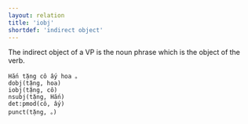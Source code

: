 ```yaml
---
layout: relation
title: 'iobj'
shortdef: 'indirect object'
---
```


The indirect object of a VP is the noun phrase which is the object of the verb.

<pre><code class="language-sdparse">Hắn tặng cô ấy hoa 。
dobj(tặng, hoa)
iobj(tặng, cô)
nsubj(tặng, Hắn)
det:pmod(cô, ấy)
punct(tặng, 。)
</code></pre>
